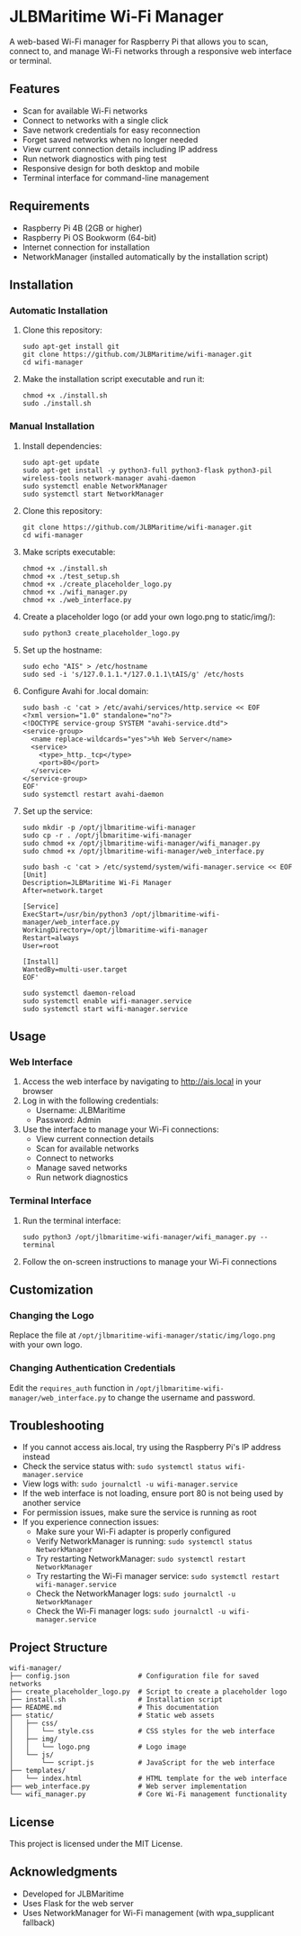 # JLBMaritime Wi-Fi Manager

A web-based Wi-Fi manager for Raspberry Pi that allows you to scan, connect to, and manage Wi-Fi networks through a responsive web interface or terminal.

## Features

- Scan for available Wi-Fi networks
- Connect to networks with a single click
- Save network credentials for easy reconnection
- Forget saved networks when no longer needed
- View current connection details including IP address
- Run network diagnostics with ping test
- Responsive design for both desktop and mobile
- Terminal interface for command-line management

## Requirements

- Raspberry Pi 4B (2GB or higher)
- Raspberry Pi OS Bookworm (64-bit)
- Internet connection for installation
- NetworkManager (installed automatically by the installation script)

## Installation

### Automatic Installation

1. Clone this repository:
   ```
   sudo apt-get install git
   git clone https://github.com/JLBMaritime/wifi-manager.git
   cd wifi-manager
   ```

2. Make the installation script executable and run it:
   ```
   chmod +x ./install.sh
   sudo ./install.sh
   ```

### Manual Installation

1. Install dependencies:
   ```
   sudo apt-get update
   sudo apt-get install -y python3-full python3-flask python3-pil wireless-tools network-manager avahi-daemon
   sudo systemctl enable NetworkManager
   sudo systemctl start NetworkManager
   ```

2. Clone this repository:
   ```
   git clone https://github.com/JLBMaritime/wifi-manager.git
   cd wifi-manager
   ```

3. Make scripts executable:
   ```
   chmod +x ./install.sh
   chmod +x ./test_setup.sh
   chmod +x ./create_placeholder_logo.py
   chmod +x ./wifi_manager.py
   chmod +x ./web_interface.py
   ```

4. Create a placeholder logo (or add your own logo.png to static/img/):
   ```
   sudo python3 create_placeholder_logo.py
   ```

5. Set up the hostname:
   ```
   sudo echo "AIS" > /etc/hostname
   sudo sed -i 's/127.0.1.1.*/127.0.1.1\tAIS/g' /etc/hosts
   ```

6. Configure Avahi for .local domain:
   ```
   sudo bash -c 'cat > /etc/avahi/services/http.service << EOF
   <?xml version="1.0" standalone="no"?>
   <!DOCTYPE service-group SYSTEM "avahi-service.dtd">
   <service-group>
     <name replace-wildcards="yes">%h Web Server</name>
     <service>
       <type>_http._tcp</type>
       <port>80</port>
     </service>
   </service-group>
   EOF'
   sudo systemctl restart avahi-daemon
   ```

7. Set up the service:
   ```
   sudo mkdir -p /opt/jlbmaritime-wifi-manager
   sudo cp -r . /opt/jlbmaritime-wifi-manager
   sudo chmod +x /opt/jlbmaritime-wifi-manager/wifi_manager.py
   sudo chmod +x /opt/jlbmaritime-wifi-manager/web_interface.py
   
   sudo bash -c 'cat > /etc/systemd/system/wifi-manager.service << EOF
   [Unit]
   Description=JLBMaritime Wi-Fi Manager
   After=network.target
   
   [Service]
   ExecStart=/usr/bin/python3 /opt/jlbmaritime-wifi-manager/web_interface.py
   WorkingDirectory=/opt/jlbmaritime-wifi-manager
   Restart=always
   User=root
   
   [Install]
   WantedBy=multi-user.target
   EOF'
   
   sudo systemctl daemon-reload
   sudo systemctl enable wifi-manager.service
   sudo systemctl start wifi-manager.service
   ```

## Usage

### Web Interface

1. Access the web interface by navigating to http://ais.local in your browser
2. Log in with the following credentials:
   - Username: JLBMaritime
   - Password: Admin
3. Use the interface to manage your Wi-Fi connections:
   - View current connection details
   - Scan for available networks
   - Connect to networks
   - Manage saved networks
   - Run network diagnostics

### Terminal Interface

1. Run the terminal interface:
   ```
   sudo python3 /opt/jlbmaritime-wifi-manager/wifi_manager.py --terminal
   ```
2. Follow the on-screen instructions to manage your Wi-Fi connections

## Customization

### Changing the Logo

Replace the file at `/opt/jlbmaritime-wifi-manager/static/img/logo.png` with your own logo.

### Changing Authentication Credentials

Edit the `requires_auth` function in `/opt/jlbmaritime-wifi-manager/web_interface.py` to change the username and password.

## Troubleshooting

- If you cannot access ais.local, try using the Raspberry Pi's IP address instead
- Check the service status with: `sudo systemctl status wifi-manager.service`
- View logs with: `sudo journalctl -u wifi-manager.service`
- If the web interface is not loading, ensure port 80 is not being used by another service
- For permission issues, make sure the service is running as root
- If you experience connection issues:
  - Make sure your Wi-Fi adapter is properly configured
  - Verify NetworkManager is running: `sudo systemctl status NetworkManager`
  - Try restarting NetworkManager: `sudo systemctl restart NetworkManager`
  - Try restarting the Wi-Fi manager service: `sudo systemctl restart wifi-manager.service`
  - Check the NetworkManager logs: `sudo journalctl -u NetworkManager`
  - Check the Wi-Fi manager logs: `sudo journalctl -u wifi-manager.service`

## Project Structure

```
wifi-manager/
├── config.json                 # Configuration file for saved networks
├── create_placeholder_logo.py  # Script to create a placeholder logo
├── install.sh                  # Installation script
├── README.md                   # This documentation
├── static/                     # Static web assets
│   ├── css/
│   │   └── style.css           # CSS styles for the web interface
│   ├── img/
│   │   └── logo.png            # Logo image
│   └── js/
│       └── script.js           # JavaScript for the web interface
├── templates/
│   └── index.html              # HTML template for the web interface
├── web_interface.py            # Web server implementation
└── wifi_manager.py             # Core Wi-Fi management functionality
```

## License

This project is licensed under the MIT License.

## Acknowledgments

- Developed for JLBMaritime
- Uses Flask for the web server
- Uses NetworkManager for Wi-Fi management (with wpa_supplicant fallback)
